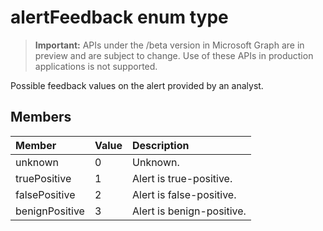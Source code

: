 # alertFeedback enum type

> **Important:** APIs under the /beta version in Microsoft Graph are in preview and are subject to change. Use of these APIs in production applications is not supported.

Possible feedback values on the alert provided by an analyst.

## Members
|Member|Value|Description|
|:---|:---|:---|
|unknown|0|Unknown.|
|truePositive|1|Alert is true-positive.|
|falsePositive|2| Alert is false-positive.|
|benignPositive|3| Alert is benign-positive.|
